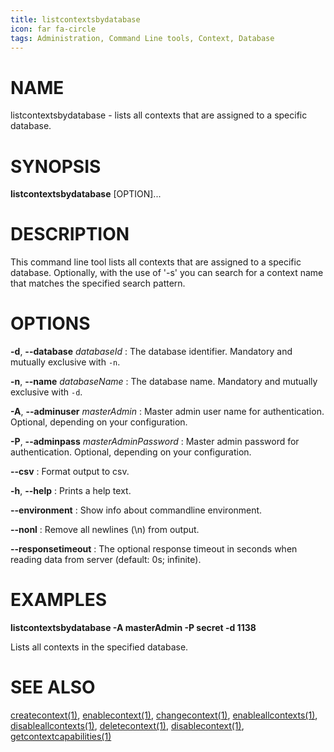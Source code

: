 ```yaml
---
title: listcontextsbydatabase
icon: far fa-circle
tags: Administration, Command Line tools, Context, Database
---
```


# NAME

listcontextsbydatabase - lists all contexts that are assigned to a specific database.

# SYNOPSIS

**listcontextsbydatabase** [OPTION]...

# DESCRIPTION

This command line tool lists all contexts that are assigned to a specific database. Optionally, with the use of '-s' you can search for a context name that matches the specified search pattern.

# OPTIONS

**-d**, **--database** *databaseId*
: The database identifier. Mandatory and mutually exclusive with `-n`.

**-n**, **--name** *databaseName*
: The database name. Mandatory and mutually exclusive with `-d`.

**-A**, **--adminuser** *masterAdmin*
: Master admin user name for authentication. Optional, depending on your configuration.

**-P**, **--adminpass** *masterAdminPassword*
: Master admin password for authentication. Optional, depending on your configuration.

**--csv**
: Format output to csv.

**-h**, **--help**
: Prints a help text.

**--environment**
: Show info about commandline environment.

**--nonl**
: Remove all newlines (\\n) from output.

**--responsetimeout**
: The optional response timeout in seconds when reading data from server (default: 0s; infinite).

# EXAMPLES

**listcontextsbydatabase -A masterAdmin -P secret -d 1138**

Lists all contexts in the specified database.

# SEE ALSO

[createcontext(1)](createcontext), [enablecontext(1)](enablecontext), [changecontext(1)](changecontext), [enableallcontexts(1)](enableallcontexts), [disableallcontexts(1)](disableallcontexts), [deletecontext(1)](deletecontext), [disablecontext(1)](disablecontext), [getcontextcapabilities(1)](getcontextcapabilities)
